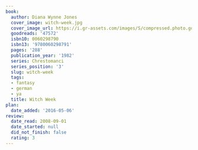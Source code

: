 ```yaml
---
book:
  author: Diana Wynne Jones
  cover_image: witch-week.jpg
  cover_image_url: https://i.gr-assets.com/images/S/compressed.photo.goodreads.com/books/1356548970l/47572._SX98_.jpg
  goodreads: '47572'
  isbn10: 0060298790
  isbn13: '9780060298791'
  pages: '288'
  publication_year: '1982'
  series: Chrestomanci
  series_position: '3'
  slug: witch-week
  tags:
  - fantasy
  - german
  - ya
  title: Witch Week
plan:
  date_added: '2016-05-06'
review:
  date_read: 2008-09-01
  date_started: null
  did_not_finish: false
  rating: 3
---
```

